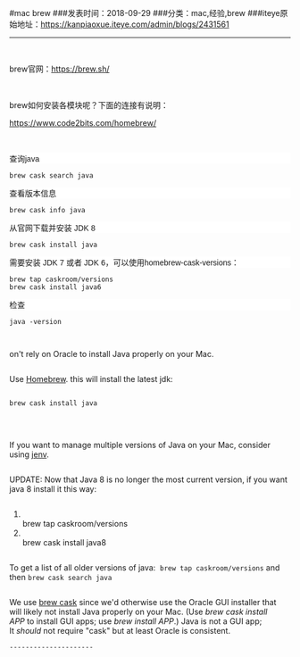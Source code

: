 #mac brew
###发表时间：2018-09-29
###分类：mac,经验,brew
###iteye原始地址：<a href="https://kanpiaoxue.iteye.com/admin/blogs/2431561" target="_blank">https://kanpiaoxue.iteye.com/admin/blogs/2431561</a>

---

<div class="iteye-blog-content-contain" style="font-size: 14px;"> 
 <p>&nbsp;</p> 
 <p>brew官网：<a href="https://brew.sh/">https://brew.sh/</a></p> 
 <p>&nbsp;</p> 
 <p>brew如何安装各模块呢？下面的连接有说明：</p> 
 <p><a href="https://www.code2bits.com/homebrew/">https://www.code2bits.com/homebrew/</a>&nbsp;</p> 
 <p>&nbsp;</p> 
 <p style="margin: 10px auto; font-family: Verdana, Arial, Helvetica, sans-serif; font-size: 14px; white-space: normal; background-color: #ffffff;">查询java</p> 
 <pre><code style="margin: 0px; padding: 0px; background-color: transparent; border-radius: 3px; border: 0px;">brew cask search java
</code></pre> 
 <p style="margin: 10px auto; font-family: Verdana, Arial, Helvetica, sans-serif; font-size: 14px; white-space: normal; background-color: #ffffff;">查看版本信息</p> 
 <pre><code style="margin: 0px; padding: 0px; background-color: transparent; border-radius: 3px; border: 0px;">brew cask info java
</code></pre> 
 <p style="margin: 10px auto; font-family: Verdana, Arial, Helvetica, sans-serif; font-size: 14px; white-space: normal; background-color: #ffffff;">从官网下载并安装 JDK 8</p> 
 <pre><code style="margin: 0px; padding: 0px; background-color: transparent; border-radius: 3px; border: 0px;">brew cask install java
</code></pre> 
 <p style="margin: 10px auto; font-family: Verdana, Arial, Helvetica, sans-serif; font-size: 14px; white-space: normal; background-color: #ffffff;">需要安装 JDK 7 或者 JDK 6，可以使用homebrew-cask-versions：</p> 
 <pre><code style="margin: 0px; padding: 0px; background-color: transparent; border-radius: 3px; border: 0px;">brew tap caskroom/versions
brew cask install java6
</code></pre> 
 <p style="margin: 10px auto; font-family: Verdana, Arial, Helvetica, sans-serif; font-size: 14px; white-space: normal; background-color: #ffffff;">检查</p> 
 <pre><code style="margin: 0px; padding: 0px; background-color: transparent; border-radius: 3px; border: 0px;">java -version




</code></pre> 
 <p>on't rely on Oracle to install Java properly on your Mac.</p> 
 <pre><code style="margin: 0px; padding: 0px; background-color: transparent; border-radius: 3px; border: 0px;"></code></pre> 
 <p>Use&nbsp;<a href="http://brew.sh/" rel="nofollow" target="_blank">Homebrew</a>. this will install the latest jdk:</p> 
 <pre><code style="margin: 0px; padding: 0px; background-color: transparent; border-radius: 3px; border: 0px;"></code></pre> 
 <pre name="code" class="has"><code class="language-html hljs xml">brew cask install java</code></pre> 
 <div class="hljs-button">
  &nbsp;
 </div> 
 <pre><code style="margin: 0px; padding: 0px; background-color: transparent; border-radius: 3px; border: 0px;"></code></pre> 
 <p>If you want to manage multiple versions of Java on your Mac, consider using&nbsp;<a href="http://www.jenv.be/" rel="nofollow" target="_blank">jenv</a>.</p> 
 <pre><code style="margin: 0px; padding: 0px; background-color: transparent; border-radius: 3px; border: 0px;"></code></pre> 
 <p>UPDATE: Now that Java 8 is no longer the most current version, if you want java 8 install it this way:&nbsp;</p> 
 <pre><code style="margin: 0px; padding: 0px; background-color: transparent; border-radius: 3px; border: 0px;"></code></pre> 
 <ol class="hljs-ln"> 
  <li> 
   <div class="hljs-ln-numbers">
    &nbsp;
   </div> 
   <div class="hljs-ln-code"> 
    <div class="hljs-ln-line">
     brew tap caskroom/versions
    </div> 
   </div> </li> 
  <li> 
   <div class="hljs-ln-numbers">
    &nbsp;
   </div> 
   <div class="hljs-ln-code"> 
    <div class="hljs-ln-line">
     brew cask install java8
    </div> 
   </div> </li> 
 </ol> 
 <pre><code style="margin: 0px; padding: 0px; background-color: transparent; border-radius: 3px; border: 0px;"></code></pre> 
 <p>To get a list of all older versions of java:&nbsp;&nbsp;<code>brew tap caskroom/versions</code>&nbsp;and then&nbsp;<code>brew cask search java</code></p> 
 <pre><code style="margin: 0px; padding: 0px; background-color: transparent; border-radius: 3px; border: 0px;"></code></pre> 
 <p>We use&nbsp;<a href="https://caskroom.github.io/" rel="nofollow" target="_blank">brew&nbsp;cask</a>&nbsp;since we'd otherwise use the Oracle GUI installer that will likely not install Java properly on your Mac. (Use&nbsp;<em>brew cask install APP</em>&nbsp;to install GUI apps; use&nbsp;<em>brew install APP</em>.) Java is not a GUI app; It&nbsp;<em>should</em>&nbsp;not require "cask" but at least Oracle is consistent.</p> 
 <pre><code style="margin: 0px; padding: 0px; background-color: transparent; border-radius: 3px; border: 0px;">---------------------
</code></pre> 
</div>